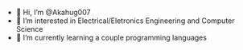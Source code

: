 - 👋 Hi, I’m @Akahug007
- 👀 I’m interested in Electrical/Eletronics Engineering and Computer Science
- 🌱 I’m currently learning a couple programming languages

<!---
Akahug007/Akahug007 is a ✨ special ✨ repository because its `README.md` (this file) appears on your GitHub profile.
You can click the Preview link to take a look at your changes.
--->
